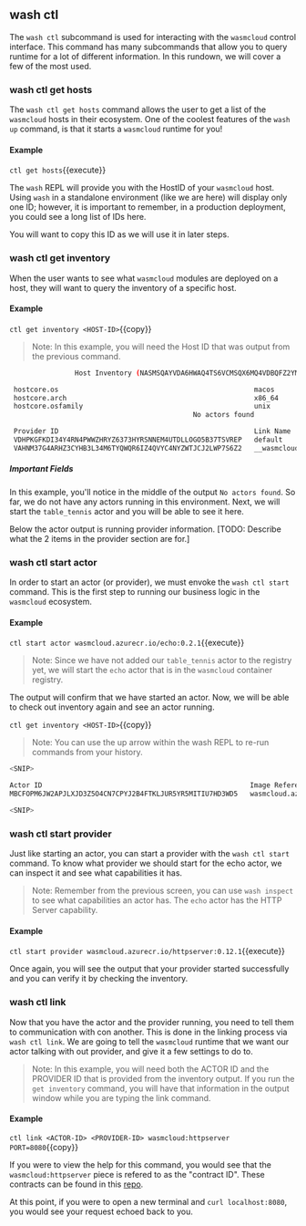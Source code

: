 ## wash ctl

The `wash ctl` subcommand is used for interacting with the `wasmcloud` control interface. This command has many subcommands that allow you to query runtime for a lot of different information. In this rundown, we will cover a few of the most used.

### wash ctl get hosts

The `wash ctl get hosts` command allows the user to get a list of the `wasmcloud` hosts in their ecosystem. One of the coolest features of the `wash up` command, is that it starts a `wasmcloud` runtime for you!

#### Example

`ctl get hosts`{{execute}}

The `wash` REPL will provide you with the HostID of your `wasmcloud` host. Using `wash` in a standalone environment (like we are here) will display only one ID; however, it is important to remember, in a production deployment, you could see a long list of IDs here.

You will want to copy this ID as we will use it in later steps.

### wash ctl get inventory <HOST-ID>

When the user wants to see what `wasmcloud` modules are deployed on a host, they will want to query the inventory of a specific host.

#### Example

`ctl get inventory <HOST-ID>`{{copy}}

> Note: In this example, you will need the Host ID that was output from the previous command.

```bash
                Host Inventory (NASMSQAYVDA6HWAQ4TS6VCMSQX6MQ4VDBQFZ2YM7HFQ3MFLNPUOMXJVI)

 hostcore.os                                                macos
 hostcore.arch                                              x86_64
 hostcore.osfamily                                          unix
                                             No actors found

 Provider ID                                                Link Name                  Image Reference
 VDHPKGFKDI34Y4RN4PWWZHRYZ6373HYRSNNEM4UTDLLOGO5B37TSVREP   default                    N/A
 VAHNM37G4ARHZ3CYHB3L34M6TYQWQR6IZ4QVYC4NYZWTJCJ2LWP7S6Z2   __wasmcloud_lattice_cache  N/A
```

##### Important Fields

In this example, you'll notice in the middle of the output `No actors found`. So far, we do not have any actors running in this environment. Next, we will start the `table_tennis` actor and you will be able to see it here.

Below the actor output is running provider information.
[TODO: Describe what the 2 items in the provider section are for.]

### wash ctl start actor

In order to start an actor (or provider), we must envoke the `wash ctl start` command. This is the first step to running our business logic in the `wasmcloud` ecosystem.

#### Example

`ctl start actor wasmcloud.azurecr.io/echo:0.2.1`{{execute}}

> Note: Since we have not added our `table_tennis` actor to the registry yet, we will start the `echo` actor that is in the `wasmcloud` container registry.

The output will confirm that we have started an actor. Now, we will be able to check out inventory again and see an actor running.

`ctl get inventory <HOST-ID>`{{copy}}

> Note: You can use the up arrow within the wash REPL to re-run commands from your history.

```bash
<SNIP>

Actor ID                                                   Image Reference
MBCFOPM6JW2APJLXJD3Z5O4CN7CPYJ2B4FTKLJUR5YR5MITIU7HD3WD5   wasmcloud.azurecr.io/echo:0.2.1

<SNIP>
```

### wash ctl start provider

Just like starting an actor, you can start a provider with the `wash ctl start` command. To know what provider we should start for the echo actor, we can inspect it and see what capabilities it has.

> Note: Remember from the previous screen, you can use `wash inspect` to see what capabilities an actor has. The `echo` actor has the HTTP Server capability.

#### Example

`ctl start provider wasmcloud.azurecr.io/httpserver:0.12.1`{{execute}}

Once again, you will see the output that your provider started successfully and you can verify it by checking the inventory.

### wash ctl link

Now that you have the actor and the provider running, you need to tell them to communication with con another. This is done in the linking process via `wash ctl link`. We are going to tell the `wasmcloud` runtime that we want our actor talking with out provider, and give it a few settings to do to.

> Note: In this example, you will need both the ACTOR ID and the PROVIDER ID that is provided from the inventory output. If you run the `get inventory` command, you will have that information in the output window while you are typing the link command.

#### Example

`ctl link <ACTOR-ID> <PROVIDER-ID> wasmcloud:httpserver PORT=8080`{{copy}}

If you were to view the help for this command, you would see that the `wasmcloud:httpserver` piece is refered to as the "contract ID". These contracts can be found in this [repo](https://github.com/wasmCloud/capability-providers).

At this point, if you were to open a new terminal and `curl localhost:8080`, you would see your request echoed back to you.
